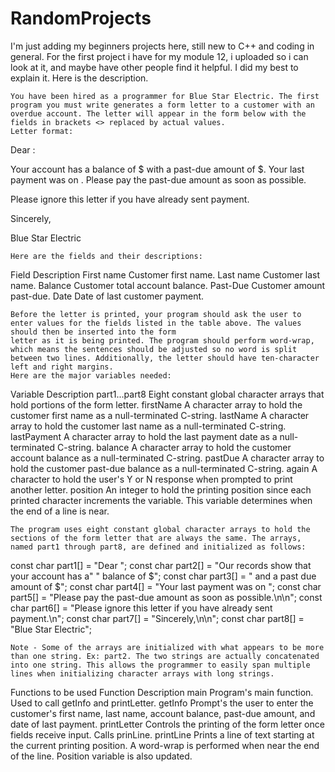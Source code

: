 # RandomProjects

I'm just adding my beginners projects here, still new to C++ and coding in general.
 For the first project i have for my module 12, i uploaded so i can look at it, and maybe have other people find it helpful. I did my best to explain it. Here is the description.
 
 

    You have been hired as a programmer for Blue Star Electric. The first program you must write generates a form letter to a customer with an overdue account. The letter will appear in the form below with the fields in brackets <> replaced by actual values.
    Letter format:

Dear : <First name> <Last name>

Your account has a balance of $ <balance> with a past-due amount of $<Past Due>. Your last payment was on <Date>. Please pay the past-due amount as soon as possible.

Please ignore this letter if you have already sent payment.

Sincerely,

Blue Star Electric

    Here are the fields and their descriptions:

Field 	Description
First name 	Customer first name.
Last name 	Customer last name.
Balance 	Customer total account balance.
Past-Due 	Customer amount past-due.
Date 	Date of last customer payment.

    Before the letter is printed, your program should ask the user to enter values for the fields listed in the table above. The values should then be inserted into the form
    letter as it is being printed. The program should perform word-wrap, which means the sentences should be adjusted so no word is split between two lines. Additionally, the letter should have ten-character left and right margins.
    Here are the major variables needed:

Variable 	Description
part1...part8 	Eight constant global character arrays that hold portions of the form letter.
firstName 	A character array to hold the customer first name as a null-terminated C-string.
lastName 	A character array to hold the customer last name as a null-terminated C-string.
lastPayment 	A character array to hold the last payment date as a null-terminated C-string.
balance 	A character array to hold the customer account balance as a null-terminated C-string.
pastDue 	A character array to hold the customer past-due balance as a null-terminated C-string.
again 	A character to hold the user's Y or N response when prompted to print another letter.
position 	An integer to hold the printing position since each printed character increments the variable. This variable determines when the end of a line is near.

    The program uses eight constant global character arrays to hold the sections of the form letter that are always the same. The arrays, named part1 through part8, are defined and initialized as follows:

const char part1[] = "Dear ";
const char part2[] = "Our records show that your account has a"
" balance of $";
const char part3[] = " and a past due amount of $";
const char part4[] = "Your last payment was on ";
const char part5[] = "Please pay the past-due amount as soon as possible.\n\n";
const char part6[] = "Please ignore this letter if you have already sent payment.\n";
const char part7[] = "Sincerely,\n\n";
const char part8[] = "Blue Star Electric";

    Note - Some of the arrays are initialized with what appears to be more than one string. Ex: part2. The two strings are actually concatenated into one string. This allows the programmer to easily span multiple lines when initializing character arrays with long strings.

Functions to be used
Function 	Description
main 	Program's main function. Used to call getInfo and printLetter.
getInfo 	Prompt's the user to enter the customer's first name, last name, account balance, past-due amount, and date of last payment.
printLetter 	Controls the printing of the form letter once fields receive input. Calls prinLine.
printLine 	Prints a line of text starting at the current printing position. A word-wrap is performed when near the end of the line. Position variable is also updated.
